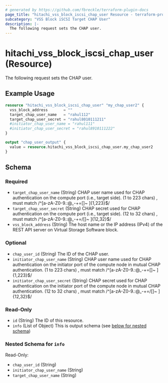 ```yaml
---
# generated by https://github.com/fbreckle/terraform-plugin-docs
page_title: "hitachi_vss_block_iscsi_chap_user Resource - terraform-provider-hitachi"
subcategory: "VSS Block iSCSI Target CHAP User"
description: |-
  The following request sets the CHAP user.
---
```


# hitachi_vss_block_iscsi_chap_user (Resource)

The following request sets the CHAP user.

## Example Usage

```terraform
resource "hitachi_vss_block_iscsi_chap_user" "my_chap_user2" {
  vss_block_address       = ""
  target_chap_user_name   = "rahul112"
  target_chap_user_secret = "rahul8010111211"
  #initiator_chap_user_name = "rahul111"
  #initiator_chap_user_secret = "rahul8910111222"
}

output "chap_user_output" {
  value = resource.hitachi_vss_block_iscsi_chap_user.my_chap_user2
}
```

<!-- schema generated by tfplugindocs -->
## Schema

### Required

- `target_chap_user_name` (String) CHAP user name used for CHAP authentication on the compute port (i.e., target side).
		(1 to 223 chars) , must match /^[a-zA-Z0-9\.:@_\-\+=\[\]~ ]{1,223}$/
- `target_chap_user_secret` (String) CHAP secret used for CHAP authentication on the compute port (i.e., target side).
		(12 to 32 chars) , must match /^[a-zA-Z0-9\.:@_\-\+=\/\[\]~ ]{12,32}$/
- `vss_block_address` (String) The host name or the IP address (IPv4) of the REST API server on Virtual Storage Software block.

### Optional

- `chap_user_id` (String) The ID of the CHAP user.
- `initiator_chap_user_name` (String) CHAP user name used for CHAP authentication on the initiator port of the compute node in mutual CHAP authentication.
		(1 to 223 chars) , must match /^[a-zA-Z0-9\.:@_\-\+=\[\]~ ]{1,223}$/
- `initiator_chap_user_secret` (String) CHAP secret used for CHAP authentication on the initiator port of the compute node in mutual CHAP authentication.
		(12 to 32 chars) , must match /^[a-zA-Z0-9\.:@_\-\+=\/\[\]~ ]{12,32}$/

### Read-Only

- `id` (String) The ID of this resource.
- `info` (List of Object) This is output schema (see [below for nested schema](#nestedatt--info))

<a id="nestedatt--info"></a>
### Nested Schema for `info`

Read-Only:

- `chap_user_id` (String)
- `initiator_chap_user_name` (String)
- `target_chap_user_name` (String)


